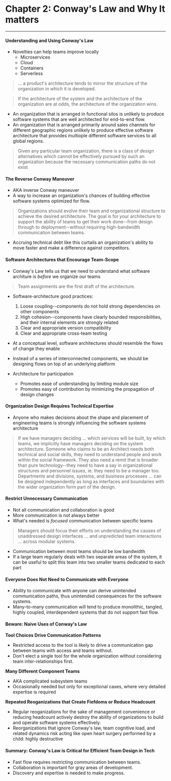 # Chapter 2: Conway's Law and Why It matters
----

#### Understanding and Using Conway's Law

- Novelties can help teams improve locally
  - Microservices
  - Cloud
  - Containers
  - Serverless

> ... a product's architecture tends to mirror the structure of the organization in which it is developed.

> If the architecture of the system and the architecture of the organization are at odds, the architecture of the organization wins.

- An organization that is arranged in functional silos is unlikely to produce software systems that are well architected for end-to-end flow.
- An organization that is arranged primarily around sales channels for different geographic regions unlikely to produce effective software architecture that provides multiople different software services to all global regions.

> Given any particular team organization, there is a class of design alternatives which cannot be effectively pursued by such an organization because the necessary communication paths do not exist

#### The Reverse Conway Maneuver

- AKA inverse Conway maneuver
- A way to increase an organization's chances of building effective software systems optimized for flow.
> Organizations should evolve their team and organizational structure to achieve the desired architecture. The goal is for your architecture to support the ability of teams to get their work done--from design through to deployment--without requiring high-bandwidth communication between teams.
- Accruing technical debt like this curtails an organization's ability to move faster and make a difference against competitors.

#### Software Architectures that Encourage Team-Scope

- Conway's Law tells us that we need to understand what software architure is _before_ we organize our teams
> Team assignments are the first draft of the architecture.
- Software-architecture good practices:
  1. Loose coupling--components do not hold strong dependencies on other components
  2. High cohesion--components have clearly bounded responsibilities, and their internal elements are strongly related
  3. Clear and appropriate version compatibility
  4. Clear and appropriate cross-team testing

- At a conceptual level, software architectures should resemble the flows of change they enable
- Instead of a series of interconnected components, we should be designing flows on top of an underlying platform
- Architecture for participation
  - Promotes ease of understanding by limiting module size
  - Promotes easy of contribution by minimizing the propagation of design changes

#### Organization Design Requires Technical Expertise

- Anyone who makes decisions about the shape and placement of engineering teams is strongly influencing the software systems architecture
> If we have managers deciding ... which services will be built, by which teams, we implicitly have managers deciding on the system architecture.
> Someone who claims to be an Architect needs both technical and social skills, they need to understand people and work within the social framework. They also need a remit that is broader than pure technology--they need to have a say in organizational structures and personnel issues, ie. they need to be a manager too.
> Departments and divisions, systems, and business processes ... can be designed independently as long as interfaces and boundaries with the wider organization form part of the design.

#### Restrict Unnecessary Communication

- Not all communication and collaboration is good
- More communication is not always better
- What's needed is _focused_ communication between specific teams
> Managers should focus their efforts on understanding the causes of unaddressed design interfaces ... and unpredicted team interactions ... across modular systems.
- Communication between most teams should be low bandwidth
- If a large team regularly deals with two separate areas of the system, it can be useful to split this team into two smaller teams dedicated to each part

#### Everyone Does Not Need to Communicate with Everyone

- Ability to communicate with anyone can derive unintended communication paths, thus unintended consequences for the software systems.
- Many-to-many communication will tend to produce monolithic, tangled, highly coupled, interdependent systems that do not support fast flow.

#### Beware: Naive Uses of Conway's Law

**Tool Choices Drive Communication Patterns**

- Restricted access to the tool is likely to drive a communication gap between teams with access and teams without.
- Don't elect a single tool for the whole organization without considering team inter-relationships first.

**Many Different Component Teams**

- AKA complicated subsystem teams
- Occasionally needed but only for exceptional cases, where very detailed expertise is required

**Repeated Reoganizations that Create Fiefdoms or Reduce Headcount**

- Regular reoganizations for the sake of management convenience or reducing headcount actively destroy the ability of organizations to build and operate software systems effectively.
- Reorganizations that ignore Conway's law, team cognitive load, and related dynamics risk acting like open heart surgery performed by a child: highly destructive

#### Summary: Conway's Law is Critical for Efficient Team Design in Tech

- Fast flow requires restricting communication between teams.
- Collaboration is important for gray areas of development.
- Discovery and expertise is needed to make progress.
